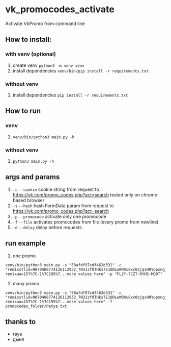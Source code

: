 # vk_promocodes_activate
Activate VkPromo from command line

## How to install:
### with venv (optional)
1. create venv `python3 -m venv venv`
2. install dependencies `venv/bin/pip install -r requirements.txt`

### without venv
1. install dependencies `pip install -r requirements.txt`

## How to run

### venv
1. `venv/bin/python3 main.py -h`

### without venv
1. `python3 main.py -h`

## args and params
1. `-c` `--cookie` cookie string from request to https://vk.com/promo_codes.php?act=search tested only on chrome based browser
2. `-s` `--hash` hash FormData param from request to https://vk.com/promo_codes.php?act=search
3. `-p` `--promocode` activate only one promocode
4. `-f` `--file` activates promocodes from file (every promo from newline)
5. `-d` `--delay` delay before requests

## run example
1. one promo 
```
venv/bin/python3 main.py -s "58afdf97cdf462d331" -c "remixstlid=9070488774126112932_7N31zfOTHks7E1ODLwWOXu8xc0zjqsH9YppxngjBqUD; remixua=157%7C-1%7C195%7...more values here" -p "FL2Y-7CZT-RYHS-MQ0T"
```

2. many promo 
```
venv/bin/python3 main.py -s "58afdf97cdf462d331" -c "remixstlid=9070488774126112932_7N31zfOTHks7E1ODLwWOXu8xc0zjqsH9YppxngjBqUD; remixua=157%7C-1%7C195%7...more values here" -f promocodes_folder/Petya.txt
```

## thanks to 
- raya
- дыня
